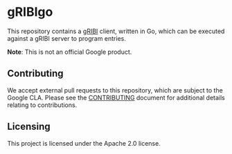 # gRIBIgo

This repository contains a [gRIBI](https://github.com/openconfig/gribi)
client, written in Go, which can be executed against a gRIBI server to
program entries.

**Note**: This is not an official Google product.

## Contributing

We accept external pull requests to this repository, which are subject
to the Google CLA. Please see the
[CONTRIBUTING](https://github.com/openconfig/gribigo/blob/master/CONTRIBUTING.md)
document for additional details relating to contributions.

## Licensing

This project is licensed under the Apache 2.0 license.
